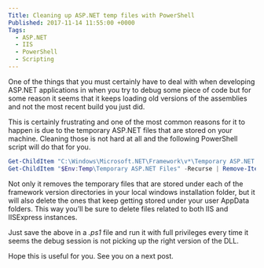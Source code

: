 ```yaml
---
Title: Cleaning up ASP.NET temp files with PowerShell
Published: 2017-11-14 11:55:00 +0000
Tags: 
  - ASP.NET
  - IIS
  - PowerShell
  - Scripting
---
```

One of the things that you must certainly have to deal with when developing ASP.NET applications in when you try to debug some piece of code but for some reason it seems that it keeps loading old versions of the assemblies and not the most recent build you just did.

This is certainly frustrating and one of the most common reasons for it to happen is due to the temporary ASP.NET files that are stored on your machine. Cleaning those is not hard at all and the following PowerShell script will do that for you.

``` powershell
Get-ChildItem "C:\Windows\Microsoft.NET\Framework\v*\Temporary ASP.NET Files" -Recurse | Remove-Item -Recurse
Get-ChildItem "$Env:Temp\Temporary ASP.NET Files" -Recurse | Remove-Item -Recurse 
```

Not only it removes the temporary files that are stored under each of the framework version directories in your local windows installation folder, but it will also delete the ones that keep getting stored under your user AppData folders. This way you’ll be sure to delete files related to both IIS and IISExpress instances.

Just save the above in a *.ps1* file and run it with full privileges every time it seems the debug session is not picking up the right version of the DLL.

Hope this is useful for you. See you on a next post.